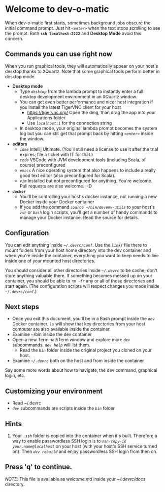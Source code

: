 # Welcome to dev-o-matic

When dev-o-matic first starts, sometimes background jobs obscure the initial command prompt.  Just hit *`<enter>`* when the text stops scrolling to see the prompt.  Both **`ssh localhost:2222`** and **Desktop Mode** avoid this concern.

## Commands you can use right now

When you run graphical tools, they will automatically appear on your host's desktop thanks to XQuartz.  Note that some graphical tools perform better in desktop mode.

* **Desktop mode**
  * Type *`desktop`* from the lambda prompt to instantly enter a full desktop development environment in an XQuartz window.
  * You can get even better performance and nicer host integration if you install the latest TigerVNC client for your host
    * https://tigervnc.org/  Open the dmg, than drag the app into your Applications folder.
    * Use *`localhost:1`* for the connection string
  * In desktop mode, your original lambda prompt becomes the system log but you can still get that prompt back by hitting *`<enter>`* inside the window.
* **editors**
  * *`idea`* Intellij Ultimate.  (You'll still need a license to use it after the trial expires; file a ticket with IT for that.)
  * *`code`* VSCode with JVM development tools (including Scala, of course) preconfigured
  * *`emacs`* A nice operating system that also happens to include a really good text editor (also preconfigured for Scala).
  * *`vim`* Installed but not preconfigured for anything.  You're welcome.  Pull requests are also welcome. :-D
* **`docker`**
  * You'll be controlling your host's docker instance, not running a new Docker inside your Docker container
  * If you add the command *`source ~/bin/devenv-utils`* to your host's *`zsh`* or *`bash`* login scripts, you'll get a number of handy commands to manage your Docker instance.  Read the source for details.

## Configuration

You can edit anything inside *`~/.devrc/conf`*.  Use the *`links`* file there to mount folders from your host home directory into the dev container and when you're inside the container, everything you want to keep needs to live inside one of your mounted host directories.

You should consider all other directories inside *`~/.devrc`* to be cache; don't store anything valuable there.  If something becomes messed up on your container, you should be able to *`rm -fr`* any or all of those directories and start again.  (The configuration scripts will respect changes you made inside *`~/.devrc/conf`*.)

## Next steps

* Once you exit this document, you'll be in a Bash prompt inside the *`dev`* Docker container.  *`ls`* will show that key directories from your host computer are also available inside the container.
* Examine ~/bin inside the dev container
* Open a new Terminal/iTerm window and explore more *`dev`* subcommands.  *`dev help`* will list them.
  * Read the *`bin`* folder inside the original project you cloned on your host.
* Examine *`~/.devrc`* both on the host and from inside the container

Say some more words about how to navigate, the dev command, graphical login, etc.

## Customizing your environment

* Read ~/.devrc
* *`dev`* subcommands are scripts inside the *`bin`* folder

## Hints

1. Your *`.ssh`* folder is copied into the container when it's built.  Therefore a way to enable passwordless SSH login is to *`ssh-copy-id your.name@localhost`* on your host (with your host's SSH service turned on).  Then *`dev rebuild`* and enjoy passwordless SSH login from then on.

## Press 'q' to continue.

*NOTE*: This file is available as *welcome.md* inside your *~/.devrc/docs* directory.
